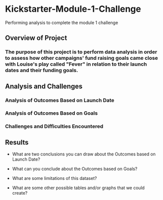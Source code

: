 # Kickstarter-Module-1-Challenge
Performing analysis to complete the module 1 challenge 

## Overview of Project

### The purpose of this project is to perform data analysis in order to assess how other campaigns' fund raising goals came close with Louise's play called "Fever" in relation to their launch dates and their funding goals.

## Analysis and Challenges

### Analysis of Outcomes Based on Launch Date

### Analysis of Outcomes Based on Goals

### Challenges and Difficulties Encountered

## Results

- What are two conclusions you can draw about the Outcomes based on Launch Date?

- What can you conclude about the Outcomes based on Goals?

- What are some limitations of this dataset?

- What are some other possible tables and/or graphs that we could create?
